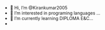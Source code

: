 - 👋 Hi, I’m @Kirankumar2005
- 👀 I’m interested in programing languages ...
- 🌱 I’m currently learning DIPLOMA E&C...
-
<!---
Kirankumar2005/Kirankumar2005 is a ✨ special ✨ repository because its `README.md` (this file) appears on your GitHub profile.
You can click the Preview link to take a look at your changes.
--->

